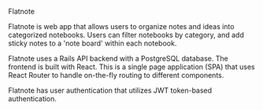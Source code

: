 Flatnote

Flatnote is web app that allows users to organize notes and ideas into categorized notebooks. Users can filter notebooks by category, and add sticky notes to a 'note board' within each notebook. 

Flatnote uses a Rails API backend with a PostgreSQL database. The frontend is built with React. This is a single page application (SPA) that uses React Router to handle on-the-fly routing to different components.


Flatnote has user authentication that utilizes JWT token-based authentication. 

